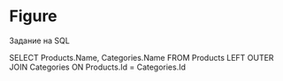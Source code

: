 # Figure

Задание на SQL

SELECT Products.Name, Categories.Name 
FROM Products 
LEFT OUTER JOIN Categories ON Products.Id = Categories.Id
